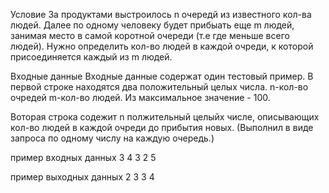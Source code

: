 Условие
За продуктами выстроилось n очередй из известного кол-ва людей. Далее по одному человеку
будет прибыать еще m людей, занимая место в самой коротной очереди (т.е где меньше всего людей).
Нужно определить кол-во людей в каждой очреди, к которой присоединяется каждый из m людей.

Входные данные
Входные данные содержат один тестовый пример. В первой строке находятся два положительный целых числа.
n-кол-во очредей
m-кол-во людей.
Из максимальное значение - 100.

Воторая строка содежит n полжительный целыйх числе, описывающих кол-во людей в каждой очреди до прибытия новых.
(Выполнил в виде запроса по одному числу на каждую очередь.)

пример входных данных
3 4
3 2 5

пример выходных данных
2
3
3
4
